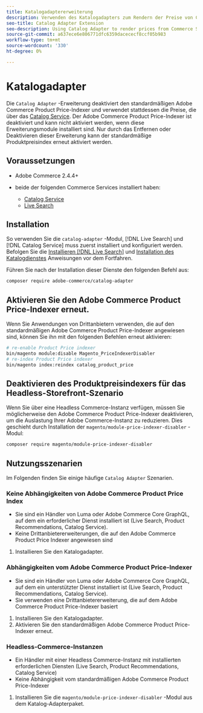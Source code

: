 ```yaml
---
title: Katalogadaptererweiterung
description: Verwenden des Katalogadapters zum Rendern der Preise von Commerce Services
seo-title: Catalog Adapter Extension
seo-description: Using Catalog Adapter to render prices from Commerce Services
source-git-commit: a637ece6e806771dfc6359dacececf8ccf05b983
workflow-type: tm+mt
source-wordcount: '330'
ht-degree: 0%

---
```



# Katalogadapter

Die `Catalog Adapter` -Erweiterung deaktiviert den standardmäßigen Adobe Commerce Product Price-Indexer und verwendet stattdessen die Preise, die über das [Catalog Service](../catalog-service/overview.md).
Der Adobe Commerce Product Price-Indexer ist deaktiviert und kann nicht aktiviert werden, wenn diese Erweiterungsmodule installiert sind. Nur durch das Entfernen oder Deaktivieren dieser Erweiterung kann der standardmäßige Produktpreisindex erneut aktiviert werden.

## Voraussetzungen

* Adobe Commerce 2.4.4+
* beide der folgenden Commerce Services installiert haben:

   * [Catalog Service](../catalog-service/overview.md)
   * [Live Search](../live-search/guide-overview.md)

## Installation

So verwenden Sie die `catalog-adapter` -Modul, [!DNL Live Search] und [!DNL Catalog Service] muss zuerst installiert und konfiguriert werden. Befolgen Sie die [Installieren [!DNL Live Search]](../live-search/install.md) und [Installation des Katalogdienstes](../catalog-service/installation.md) Anweisungen vor dem Fortfahren.

Führen Sie nach der Installation dieser Dienste den folgenden Befehl aus:

```bash
composer require adobe-commerce/catalog-adapter
```

## Aktivieren Sie den Adobe Commerce Product Price-Indexer erneut.

Wenn Sie Anwendungen von Drittanbietern verwenden, die auf den standardmäßigen Adobe Commerce Product Price-Indexer angewiesen sind, können Sie ihn mit den folgenden Befehlen erneut aktivieren:

```bash
# re-enable Product Price indexer
bin/magento module:disable Magento_PriceIndexerDisabler
# re-index Product Price indexer 
bin/magento index:reindex catalog_product_price
```

## Deaktivieren des Produktpreisindexers für das Headless-Storefront-Szenario

Wenn Sie über eine Headless Commerce-Instanz verfügen, müssen Sie möglicherweise den Adobe Commerce Product Price-Indexer deaktivieren, um die Auslastung Ihrer Adobe Commerce-Instanz zu reduzieren.
Dies geschieht durch Installation der `magento/module-price-indexer-disabler` -Modul:

```bash
composer require magento/module-price-indexer-disabler
```

## Nutzungsszenarien

Im Folgenden finden Sie einige häufige `Catalog Adapter` Szenarien.

### Keine Abhängigkeiten von Adobe Commerce Product Price Index

* Sie sind ein Händler von Luma oder Adobe Commerce Core GraphQL, auf dem ein erforderlicher Dienst installiert ist (Live Search, Product Recommendations, Catalog Service).
* Keine Drittanbietererweiterungen, die auf den Adobe Commerce Product Price Indexer angewiesen sind

1. Installieren Sie den Katalogadapter.

### Abhängigkeiten vom Adobe Commerce Product Price-Indexer

* Sie sind ein Händler von Luma oder Adobe Commerce Core GraphQL, auf dem ein unterstützter Dienst installiert ist (Live Search, Product Recommendations, Catalog Service).
* Sie verwenden eine Drittanbietererweiterung, die auf dem Adobe Commerce Product Price-Indexer basiert

1. Installieren Sie den Katalogadapter.
1. Aktivieren Sie den standardmäßigen Adobe Commerce Product Price-Indexer erneut.

### Headless-Commerce-Instanzen

* Ein Händler mit einer Headless Commerce-Instanz mit installierten erforderlichen Diensten (Live Search, Product Recommendations, Catalog Service)
* Keine Abhängigkeit vom standardmäßigen Adobe Commerce Product Price-Indexer

1. Installieren Sie die `magento/module-price-indexer-disabler` -Modul aus dem Katalog-Adapterpaket.

